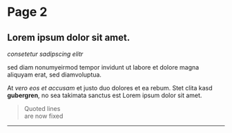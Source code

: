 # Page 2

## Lorem ipsum dolor sit amet.

_consetetur sadipscing elitr_

sed diam nonumyeirmod tempor invidunt ut labore et dolore magna aliquyam erat, sed diamvoluptua.  

At _vero eos et accusam_ et justo duo dolores et ea rebum. Stet clita kasd **gubergren**, no sea takimata sanctus est Lorem ipsum dolor sit amet.

> Quoted lines  
> are now fixed  

----
